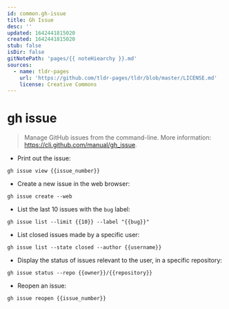 ```yaml
---
id: common.gh-issue
title: Gh Issue
desc: ''
updated: 1642441815020
created: 1642441815020
stub: false
isDir: false
gitNotePath: 'pages/{{ noteHiearchy }}.md'
sources:
  - name: tldr-pages
    url: 'https://github.com/tldr-pages/tldr/blob/master/LICENSE.md'
    license: Creative Commons
---
```

# gh issue

> Manage GitHub issues from the command-line.
> More information: <https://cli.github.com/manual/gh_issue>.

- Print out the issue:

`gh issue view {{issue_number}}`

- Create a new issue in the web browser:

`gh issue create --web`

- List the last 10 issues with the `bug` label:

`gh issue list --limit {{10}} --label "{{bug}}"`

- List closed issues made by a specific user:

`gh issue list --state closed --author {{username}}`

- Display the status of issues relevant to the user, in a specific repository:

`gh issue status --repo {{owner}}/{{repository}}`

- Reopen an issue:

`gh issue reopen {{issue_number}}`

